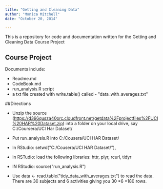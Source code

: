 ```yaml
---
title: "Getting and Cleaning Data"
author: "Monica Mitchell"
date: "October 20, 2014"

---
```


This is a repository for code and documentation written for the Getting and Cleaning Data Course Project 

## Course Project

Documents include:

-  Readme.md
-	CodeBook.md
-	run_analysis.R script
- a txt file created with write.table() called - "data_with_averages.txt"

##Directions

* Unzip the source (https://d396qusza40orc.cloudfront.net/getdata%2Fprojectfiles%2FUCI%20HAR%20Dataset.zip) into a folder on your local drive, say C:/Coursera/UCI Har Dataset/

* Put run_analysis.R into C:/Cousera/UCI HAR Dataset/

* In RStudio: setwd("C:/Cousera/UCI HAR Dataset/”), 
* In RSTudio: load the following libraries: httr, plyr, rcurl, tidyr
* IN RStudio: source("run_analysis.R")

* Use data <- read.table("tidy_data_with_averages.txt") to read the data. 
There are 30 subjects and 6 activities giving you 30 *6 =180 rows. 
